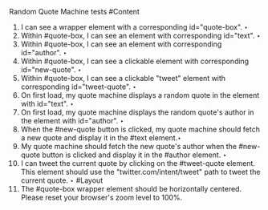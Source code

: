 Random Quote Machine tests
#Content
1. I can see a wrapper element with a corresponding id="quote-box". ‣
2. Within #quote-box, I can see an element with corresponding id="text". ‣
3. Within #quote-box, I can see an element with corresponding id="author". ‣
4. Within #quote-box, I can see a clickable element with corresponding id="new-quote". ‣
5. Within #quote-box, I can see a clickable "tweet" element with corresponding id="tweet-quote". ‣
6. On first load, my quote machine displays a random quote in the element with id="text". ‣
7. On first load, my quote machine displays the random quote's author in the element with id="author". ‣
8. When the #new-quote button is clicked, my quote machine should fetch a new quote and display it in the #text element.‣
9. My quote machine should fetch the new quote's author when the #new-quote button is clicked and display it in the #author element. ‣
10. I can tweet the current quote by clicking on the #tweet-quote element. This element should use the "twitter.com/intent/tweet" path to tweet the current quote. ‣
#Layout
1. The #quote-box wrapper element should be horizontally centered. Please reset your browser's zoom level to 100%.